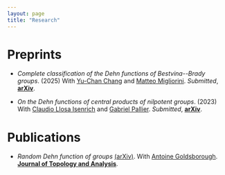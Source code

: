 ```yaml
---
layout: page
title: "Research"
---
```


# Preprints

* <em>Complete classification of the Dehn functions of Bestvina--Brady groups</em>. (2025) With [Yu-Chan Chang](https://sites.google.com/view/yuchanchang/home?authuser=0) and [Matteo Migliorini](https://www.matteomigliorini.it/en/). _Submitted_, [<b>arXiv</b>][BBkernels].

* <em>On the Dehn functions of central products of nilpotent groups</em>. (2023) With [Claudio Llosa Isenrich](https://www.math.kit.edu/user/llosa/index.html) and [Gabriel Pallier](https://gpallier.github.io). _Submitted_, [<b>arXiv</b>][CentralDehn].

[CentralDehn]: https://arxiv.org/abs/2310.11144
[BBkernels]: https://arxiv.org/abs/2507.07566 

# Publications

* <em>Random Dehn function of groups</em> [(arXiv)][RandomDehn-arxiv]. With [Antoine Goldsborough](https://www.antoinegoldsborough.com). [<b>Journal of Topology and Analysis</b>][RandomDehn].

[RandomDehn]: https://doi.org/10.1142/S179352532550027X
[RandomDehn-arxiv]: https://arxiv.org/abs/2411.12715

